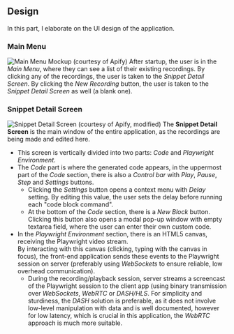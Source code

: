 ## Design
In this part, I elaborate on the UI design of the application.
### Main Menu
![Main Menu Mockup (courtesy of Apify)](.img/menu_design.png)
After startup, the user is in the *Main Menu*, where they can see a list of their existing recordings. By clicking any of the recordings, the user is taken to the *Snippet Detail Screen*. By clicking the *New Recording* button, the user is taken to the *Snippet Detail Screen* as well (a blank one).

### Snippet Detail Screen
![Snippet Detail Screen (courtesy of Apify, modified)](.img/recording_design.png)
The **Snippet Detail Screen** is the main window of the entire application, as the recordings are being made and edited here.
- This screen is vertically divided into two parts: *Code* and *Playwright Environment*. 
- The *Code* part is where the generated code appears, in the uppermost part of the *Code* section, there is also a *Control bar* with *Play*, *Pause*, *Step* and *Settings* buttons. 
    - Clicking the *Settings* button opens a context menu with *Delay* setting. By editing this value, the user sets the delay before running each "code block command". 
    - At the bottom of the *Code* section, there is a *New Block* button. Clicking this button also opens a modal pop-up window with empty textarea field, where the user can enter their own custom code.
- In the *Playwright Environment* section, there is an HTML5 canvas, receiving the Playwright video stream. \
By interacting with this canvas (clicking, typing with the canvas in focus), the front-end application sends these events to the Playwright session on server (preferably using *WebSockets* to ensure reliable, low overhead communication).
    - During the recording/playback session, server streams a screencast of the Playwright session to the client app (using binary transmission over *WebSockets*, *WebRTC* or *DASH/HLS*. For simplicity and sturdiness, the *DASH* solution is preferable, as it does not involve low-level manipulation with data and is well documented, however for low latency, which is crucial in this application, the *WebRTC* approach is much more suitable. 